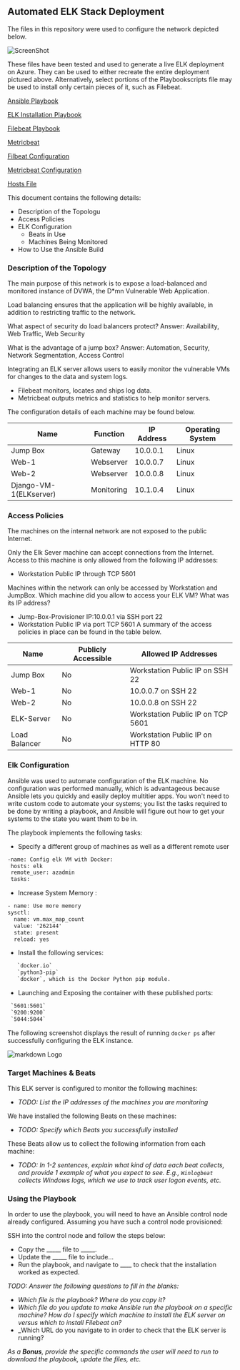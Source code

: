 ## Automated ELK Stack Deployment

The files in this repository were used to configure the network depicted below.

![ScreenShot](https://github.com/Fischer-Maris/University-of-Richmond-CyberSecurity-Projects/blob/ed19dec/Diagrams/Network-Diagram.png)

These files have been tested and used to generate a live ELK deployment on Azure. They can be used to either recreate the entire deployment pictured above. Alternatively, select portions of the Playbookscripts file may be used to install only certain pieces of it, such as Filebeat.

[Ansible Playbook](https://github.com/Fischer-Maris/University-of-Richmond-CyberSecurity-Projects/blob/ed19dec/Ansible/Ansible-Playbook)

[ELK Installation Playbook](https://github.com/Fischer-Maris/University-of-Richmond-CyberSecurity-Projects/blob/ed19dec/Ansible/ELK-Installation)

[Filebeat Playbook](https://github.com/Fischer-Maris/University-of-Richmond-CyberSecurity-Projects/blob/ed19dec/Ansible/Filebeat-Playbook.txt)

[Metricbeat](https://github.com/Fischer-Maris/University-of-Richmond-CyberSecurity-Projects/blob/ed19dec/Ansible/Metricbeat-Playbook)

[Filbeat Configuration](https://github.com/Fischer-Maris/University-of-Richmond-CyberSecurity-Projects/blob/ed19dec/Ansible/Filebeat-Config)

[Metricbeat Configuration](https://github.com/Fischer-Maris/University-of-Richmond-CyberSecurity-Projects/blob/ed19dec/Ansible/Metricbeat-Config)

[Hosts File](https://github.com/Fischer-Maris/University-of-Richmond-CyberSecurity-Projects/blob/ed19dec/Ansible/hosts)

This document contains the following details:
- Description of the Topologu
- Access Policies
- ELK Configuration
  - Beats in Use
  - Machines Being Monitored
- How to Use the Ansible Build


### Description of the Topology

The main purpose of this network is to expose a load-balanced and monitored instance of DVWA, the D*mn Vulnerable Web Application.

Load balancing ensures that the application will be highly available, in addition to restricting traffic to the network.

What aspect of security do load balancers protect?
Answer: Availability, Web Traffic, Web Security

What is the advantage of a jump box?
Answer: Automation, Security, Network Segmentation, Access Control

Integrating an ELK server allows users to easily monitor the vulnerable VMs for changes to the data and system logs.
- Filebeat monitors, locates and ships log data.
- Metricbeat outputs metrics and statistics to help monitor servers.

The configuration details of each machine may be found below.

| Name        | Function   | IP Address | Operating System |
|-------------|------------|------------|------------------|
| Jump Box    | Gateway    | 10.0.0.1   | Linux            |
| Web-1       | Webserver  | 10.0.0.7   | Linux            |
| Web-2       | Webserver  | 10.0.0.8   | Linux            |
| Django-VM-1(ELKserver) | Monitoring | 10.1.0.4   | Linux            |
  
  
### Access Policies

The machines on the internal network are not exposed to the public Internet. 

Only the Elk Sever machine can accept connections from the Internet. Access to this machine is only allowed from the following IP addresses:
- Workstation Public IP through TCP 5601

Machines within the network can only be accessed by Workstation and JumpBox.
Which machine did you allow to access your ELK VM? What was its IP address?
- Jump-Box-Provisioner IP:10.0.0.1 via SSH port 22
- Workstation Public IP via port TCP 5601
A summary of the access policies in place can be found in the table below.

| Name       | Publicly Accessible | Allowed IP Addresses              |
|------------|---------------------|-----------------------------------|
| Jump Box   | No                  | Workstation Public IP on SSH 22   |                 
| Web-1      | No                  | 10.0.0.7 on SSH 22                |
| Web-2      | No                  | 10.0.0.8 on SSH 22                |
| ELK-Server | No                  | Workstation Public IP on TCP 5601 |
| Load Balancer      | No                  | Workstation Public IP on HTTP 80  |
                                                         

### Elk Configuration

Ansible was used to automate configuration of the ELK machine. No configuration was performed manually, which is advantageous because Ansible lets you quickly and easily deploy multitier apps. You won't need to write custom code to automate your systems; you list the tasks required to be done by writing a playbook, and Ansible will figure out how to get your systems to the state you want them to be in.

The playbook implements the following tasks:

- Specify a different group of machines as well as a different remote user
```html
-name: Config elk VM with Docker:
 hosts: elk
 remote_user: azadmin
 tasks:
 ```
 
 - Increase System Memory :
 ```html
- name: Use more memory
 sysctl:
   name: vm.max_map_count
   value: '262144'
   state: present
   reload: yes
```

- Install the following services:
```html
   `docker.io`
   `python3-pip`
   `docker`, which is the Docker Python pip module.
```

- Launching and Exposing the container with these published ports:
```html
 `5601:5601` 
 `9200:9200`
 `5044:5044`
```

The following screenshot displays the result of running `docker ps` after successfully configuring the ELK instance.

![markdown Logo]()


### Target Machines & Beats
This ELK server is configured to monitor the following machines:
- _TODO: List the IP addresses of the machines you are monitoring_

We have installed the following Beats on these machines:
- _TODO: Specify which Beats you successfully installed_

These Beats allow us to collect the following information from each machine:
- _TODO: In 1-2 sentences, explain what kind of data each beat collects, and provide 1 example of what you expect to see. E.g., `Winlogbeat` collects Windows logs, which we use to track user logon events, etc._

### Using the Playbook
In order to use the playbook, you will need to have an Ansible control node already configured. Assuming you have such a control node provisioned: 

SSH into the control node and follow the steps below:
- Copy the _____ file to _____.
- Update the _____ file to include...
- Run the playbook, and navigate to ____ to check that the installation worked as expected.

_TODO: Answer the following questions to fill in the blanks:_
- _Which file is the playbook? Where do you copy it?_
- _Which file do you update to make Ansible run the playbook on a specific machine? How do I specify which machine to install the ELK server on versus which to install Filebeat on?_
- _Which URL do you navigate to in order to check that the ELK server is running?

_As a **Bonus**, provide the specific commands the user will need to run to download the playbook, update the files, etc._


